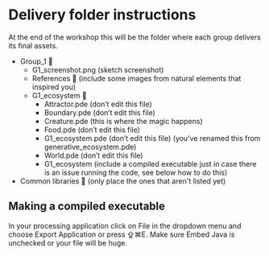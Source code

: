 # Delivery folder instructions

At the end of the workshop this will be the folder where each group delivers its final assets.


* Group_1 📂
  * G1_screenshot.png (sketch screenshot)
  * References 📂 (include some images from natural elements that inspired you)
  * G1_ecosystem 📂
    * Attractor.pde (don’t edit this file)
    * Boundary.pde (don’t edit this file)
    * Creature.pde (this is where the magic happens)
    * Food.pde (don’t edit this file)
    * G1_ecosystem.pde (don’t edit this file)
    (you’ve renamed this from generative_ecosystem.pde)
    * World.pde (don’t edit this file)
    * G1_ecosystem (include a compiled executable just in case there is an issue running the code, see below how to do this)
* Common libraries 📂 (only place the ones that aren't listed yet)


## Making a compiled executable

In your processing application click on File in the dropdown menu and choose Export Application or press ⇪⌘E. Make sure Embed Java is unchecked or your file will be huge.  
